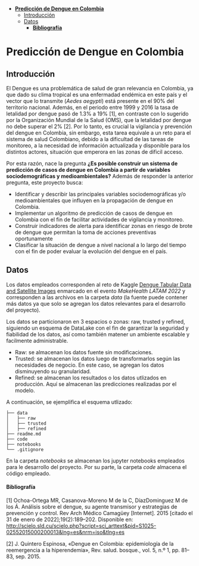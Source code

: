 - [**Predicción de Dengue en Colombia**](#predicción-de-dengue-en-colombia)
  - [Introducción](#introducción)
  - [Datos](#datos)
      - [**Bibliografía**](#bibliografía)
# **Predicción de Dengue en Colombia**
## Introducción
El Dengue es una problemática de salud de gran relevancia en Colombia, ya que dado su clima tropical es una enfermadad endémica en este país y el vector que lo transmite (*Aedes aegypti*) está presente en el 90% del territorio nacional. Además, en el periodo entre 1999 y 2016 la tasa de letalidad por dengue pasó de 1.3% a 19% [1], en contraste con lo sugerido por la Organización Mundial de la Salud (OMS), que la letalidad por dengue no debe superar el 2% [2]. Por lo tanto, es crucial la vigilancia y prevención del dengue en Colombia, sin embargo, esta tarea equivale a un reto para el sistema de salud Colombiano, debido a la dificultad de las tareas de monitoreo, a la necesidad de información actualizada y disponible para los distintos actores, situación que emperora en las zonas de dificil acceso. 

Por esta razón,  nace la pregunta **¿Es posible construir un sistema de predicción de casos de dengue en Colombia a partir de variables sociodemográficas y medioambientales?** Además de responder la anterior pregunta, este proyecto busca: 

- Identificar y describir las principales variables sociodemográficas y/o medioambientales que influyen en la propagación de dengue en Colombia.
- Implementar un algoritmo de predicción de casos de dengue en Colombia con el fin de facilitar actividades de vigilancia y monitoreo.
- Construir indicadores de alerta para identificar zonas en riesgo de brote de dengue que permitan la toma de acciones preventivas oportunamente
- Clasificar la situación de dengue a nivel nacional a lo largo del tiempo con el fin de poder evaluar la evolución del dengue en el país. 

## Datos
Los datos empleados corresponden al reto de Kaggle [Dengue Tabular Data and Satellite Images](https://www.kaggle.com/datasets/davidrestrepo/dengue) enmarcado en el evento *MakeHealth LATAM 2022* y corresponden a las archivos en la carpeta *data* (la fuente puede contener más datos ya que solo se agregan los datos relevantes para el desarrollo del proyecto).

Los datos se particionaron en 3 espacios o zonas: raw, trusted y refined, siguiendo un esquema de DataLake con el fin de garantizar la seguridad y fiabilidad de los datos, así como también matener un ambiente escalable y facilmente administrable.
 
- Raw: se almacenan los datos fuente sin modificaciones. 
- Trusted: se almacenan los datos luego de transformarlos según las necesidades de negocio. En este caso, se agregan los datos disminuyendo su granularidad. 
- Refined: se almacenan los resultados o los datos utlizados en producción. Aquí se almacenan las predicciones realizadas por el modelo. 

A continuación, se ejemplifica el esquema utlizado: 
```
├── data
│   ├── raw
│   ├── trusted
│   ├── refined
├── readme.md
├── code
├── notebooks
└── .gitignore
```

En la carpeta *notebooks* se almacenan los jupyter notebooks empleados para le desarrollo del proyecto. Por su parte, la carpeta *code* almacena el código empleado. 


#### **Bibliografía**
[1] Ochoa-Ortega MR, Casanova-Moreno M de la C, DíazDominguez M de los Á. Análisis sobre el dengue, su agente transmisor y estrategias de prevención y control. Rev Arch Médico Camagüey [Internet]. 2015 [citado el 31 de enero de 2022];19(2):189–202. Disponible en: http://scielo.sld.cu/scielo.php?script=sci_arttext&pid=S1025-02552015000200013&lng=es&nrm=iso&tlng=es

[2] J. Quintero Espinosa, «Dengue en Colombia: epidemiología de la reemergencia a la hiperendemia», Rev. salud. bosque., vol. 5, n.º 1, pp. 81–83, sep. 2015.